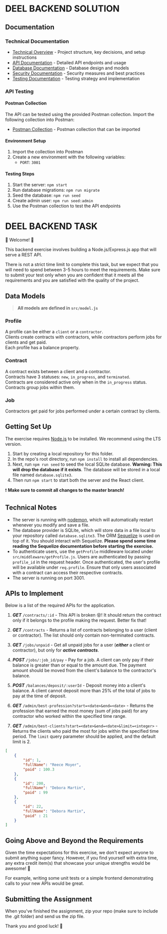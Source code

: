 # DEEL BACKEND SOLUTION

## Documentation

### Technical Documentation
- [Technical Overview](docs/TECHNICAL.md) - Project structure, key decisions, and setup instructions
- [API Documentation](docs/API.md) - Detailed API endpoints and usage
- [Database Documentation](docs/DATABASE.md) - Database design and models
- [Security Documentation](docs/SECURITY.md) - Security measures and best practices
- [Testing Documentation](docs/TESTING.md) - Testing strategy and implementation

### API Testing

#### Postman Collection
The API can be tested using the provided Postman collection. Import the following collection into Postman:
- [Postman Collection](postman_collection.json) - Postman collection that can be imported


#### Environment Setup
1. Import the collection into Postman
2. Create a new environment with the following variables:
   - `PORT`: `3001`

#### Testing Steps
1. Start the server: `npm start`
2. Run database migrations: `npm run migrate`
3. Seed the database: `npm run seed`
4. Create admin user: `npm run seed:admin`
5. Use the Postman collection to test the API endpoints


# DEEL BACKEND TASK

💫 Welcome! 🎉

This backend exercise involves building a Node.js/Express.js app that will serve a REST API.

There is not a strict time limit to complete this task, but we expect that you will need to spend between 3-5 hours to meet the requirements. Make sure to submit your test only when you are confident that it meets all the requirements and you are satisfied with the quality of the project.

## Data Models

> **All models are defined in `src/model.js`**

### Profile

A profile can be either a `client` or a `contractor`.  
Clients create contracts with contractors, while contractors perform jobs for clients and get paid.  
Each profile has a balance property.

### Contract

A contract exists between a client and a contractor.  
Contracts have 3 statuses: `new`, `in_progress`, and `terminated`.  
Contracts are considered active only when in the `in_progress` status.  
Contracts group jobs within them.

### Job

Contractors get paid for jobs performed under a certain contract by clients.

## Getting Set Up

The exercise requires [Node.js](https://nodejs.org/en/) to be installed. We recommend using the LTS version.

1. Start by creating a local repository for this folder.
2. In the repo's root directory, run `npm install` to install all dependencies.
3. Next, run `npm run seed` to seed the local SQLite database. **Warning: This will drop the database if it exists**. The database will be stored in a local file named `database.sqlite3`.
4. Then run `npm start` to start both the server and the React client.

❗️ **Make sure to commit all changes to the master branch!**

## Technical Notes

- The server is running with [nodemon](https://nodemon.io/), which will automatically restart whenever you modify and save a file.
- The database provider is SQLite, which will store data in a file local to your repository called `database.sqlite3`. The ORM [Sequelize](http://docs.sequelizejs.com/) is used on top of it. You should interact with Sequelize. **Please spend some time reading the Sequelize documentation before starting the exercise.**
- To authenticate users, use the `getProfile` middleware located under `src/middleware/getProfile.js`. Users are authenticated by passing `profile_id` in the request header. Once authenticated, the user's profile will be available under `req.profile`. Ensure that only users associated with a contract can access their respective contracts.
- The server is running on port 3001.

## APIs to Implement

Below is a list of the required APIs for the application.

1. **_GET_** `/contracts/:id` - This API is broken 😵! It should return the contract only if it belongs to the profile making the request. Better fix that!

2. **_GET_** `/contracts` - Returns a list of contracts belonging to a user (client or contractor). The list should only contain non-terminated contracts.

3. **_GET_** `/jobs/unpaid` - Get all unpaid jobs for a user (**_either_** a client or contractor), but only for **_active contracts_**.

4. **_POST_** `/jobs/:job_id/pay` - Pay for a job. A client can only pay if their balance is greater than or equal to the amount due. The payment amount should be moved from the client's balance to the contractor's balance.

5. **_POST_** `/balances/deposit/:userId` - Deposit money into a client's balance. A client cannot deposit more than 25% of the total of jobs to pay at the time of deposit.

6. **_GET_** `/admin/best-profession?start=<date>&end=<date>` - Returns the profession that earned the most money (sum of jobs paid) for any contractor who worked within the specified time range.

7. **_GET_** `/admin/best-clients?start=<date>&end=<date>&limit=<integer>` - Returns the clients who paid the most for jobs within the specified time period. The `limit` query parameter should be applied, and the default limit is 2.

```json
[
    {
        "id": 1,
        "fullName": "Reece Moyer",
        "paid" : 100.3
    },
    {
        "id": 200,
        "fullName": "Debora Martin",
        "paid" : 99
    },
    {
        "id": 22,
        "fullName": "Debora Martin",
        "paid" : 21
    }
]
```

## Going Above and Beyond the Requirements

Given the time expectations for this exercise, we don't expect anyone to submit anything super fancy. However, if you find yourself with extra time, any extra credit item(s) that showcase your unique strengths would be awesome! 🙌

For example, writing some unit tests or a simple frontend demonstrating calls to your new APIs would be great.

## Submitting the Assignment

When you've finished the assignment, zip your repo (make sure to include the .git folder) and send us the zip file.

Thank you and good luck! 🙏
